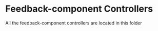 # Feedback-component Controllers

All the feedback-component controllers are located in this folder
